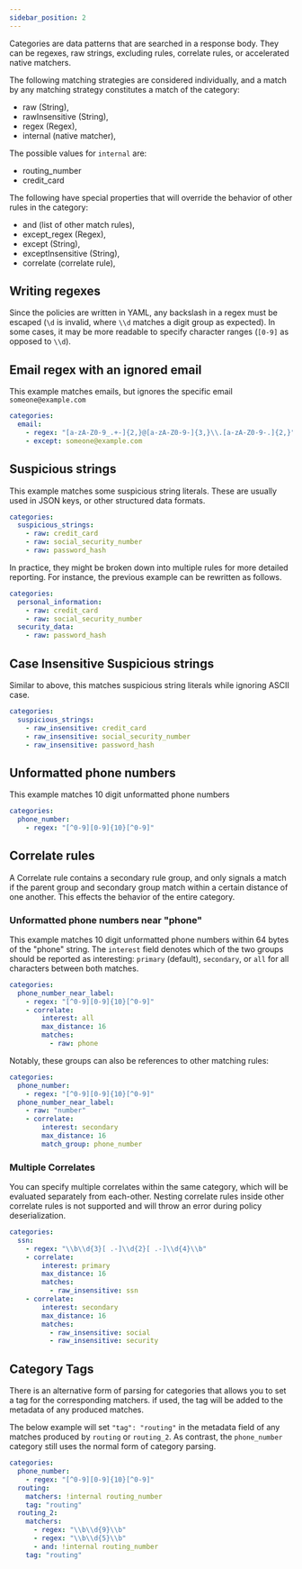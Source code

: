 ```yaml
---
sidebar_position: 2
---
```


Categories are data patterns that are searched in a response body. They can be regexes, raw strings, excluding rules, correlate rules, or accelerated native matchers.

The following matching strategies are considered individually, and a match by any matching strategy constitutes a match of the category:

- raw (String),
- rawInsensitive (String),
- regex (Regex),
- internal (native matcher),

The possible values for `internal` are:

- routing_number
- credit_card

The following have special properties that will override the behavior of other rules in the category:

- and (list of other match rules),
- except_regex (Regex),
- except (String),
- exceptInsensitive (String),
- correlate (correlate rule),

## Writing regexes

Since the policies are written in YAML, any backslash in a regex must be escaped (`\d` is invalid, where `\\d` matches a digit group as expected). In some cases, it may be more readable to specify character ranges (`[0-9]` as opposed to `\\d`).

## Email regex with an ignored email

This example matches emails, but ignores the specific email `someone@example.com`

```yaml
categories:
  email:
    - regex: "[a-zA-Z0-9_.+-]{2,}@[a-zA-Z0-9-]{3,}\\.[a-zA-Z0-9-.]{2,}"
    - except: someone@example.com
```

## Suspicious strings

This example matches some suspicious string literals. These are usually used in JSON keys, or other structured data formats.

```yaml
categories:
  suspicious_strings:
    - raw: credit_card
    - raw: social_security_number
    - raw: password_hash
```

In practice, they might be broken down into multiple rules for more detailed reporting. For instance, the previous example can be rewritten as follows.

```yaml
categories:
  personal_information:
    - raw: credit_card
    - raw: social_security_number
  security_data:
    - raw: password_hash
```

## Case Insensitive Suspicious strings

Similar to above, this matches suspicious string literals while ignoring ASCII case.

```yaml
categories:
  suspicious_strings:
    - raw_insensitive: credit_card
    - raw_insensitive: social_security_number
    - raw_insensitive: password_hash
```

## Unformatted phone numbers

This example matches 10 digit unformatted phone numbers

```yaml
categories:
  phone_number:
    - regex: "[^0-9][0-9]{10}[^0-9]"
```

## Correlate rules

A Correlate rule contains a secondary rule group, and only signals a match if the parent group and secondary group match within a certain distance of one another. This effects the behavior of the entire category.

### Unformatted phone numbers near "phone"

This example matches 10 digit unformatted phone numbers within 64 bytes of the "phone" string. The `interest` field denotes which of the two groups should be reported as interesting: `primary` (default), `secondary`, or `all` for all characters between both matches.

```yaml
categories:
  phone_number_near_label:
    - regex: "[^0-9][0-9]{10}[^0-9]"
    - correlate:
        interest: all
        max_distance: 16
        matches:
          - raw: phone
```

Notably, these groups can also be references to other matching rules:

```yaml
categories:
  phone_number:
    - regex: "[^0-9][0-9]{10}[^0-9]"
  phone_number_near_label:
    - raw: "number"
    - correlate:
        interest: secondary
        max_distance: 16
        match_group: phone_number
```

### Multiple Correlates

You can specify multiple correlates within the same category, which will be evaluated separately from each-other. Nesting correlate rules inside other correlate rules is not supported and will throw an error during policy deserialization.

```yaml
categories:
  ssn:
    - regex: "\\b\\d{3}[ .-]\\d{2}[ .-]\\d{4}\\b"
    - correlate:
        interest: primary
        max_distance: 16
        matches:
          - raw_insensitive: ssn
    - correlate:
        interest: secondary
        max_distance: 16
        matches:
          - raw_insensitive: social
          - raw_insensitive: security
```


## Category Tags

There is an alternative form of parsing for categories that allows you to set a tag for the corresponding matchers. if used, the tag will be added to the metadata of any produced matches.

The below example will set `"tag": "routing"` in the metadata field of any matches produced by `routing` or `routing_2`. As contrast, the `phone_number` category still uses the normal form of category parsing.

```yaml
categories:
  phone_number:
    - regex: "[^0-9][0-9]{10}[^0-9]"
  routing:
    matchers: !internal routing_number
    tag: "routing"
  routing_2:
    matchers:
      - regex: "\\b\\d{9}\\b"
      - regex: "\\b\\d{5}\\b"
      - and: !internal routing_number
    tag: "routing"
```